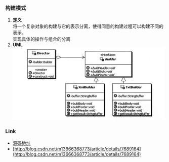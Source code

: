 ### 构建模式
1. **定义**  
将一个复杂对象的构建与它的表示分离，使得同意的构建过程可以构建不同的表示。  
实现具体的操作与组合的分离
2. **UML**  
![builder](builder.png)  

### Link
- [源码地址](https://github.com/dzhai/Demo/tree/master/Designpattern/src/com/d/builder)
- [http://blog.csdn.net/m13666368773/article/details/7689164](http://blog.csdn.net/m13666368773/article/details/7689164)